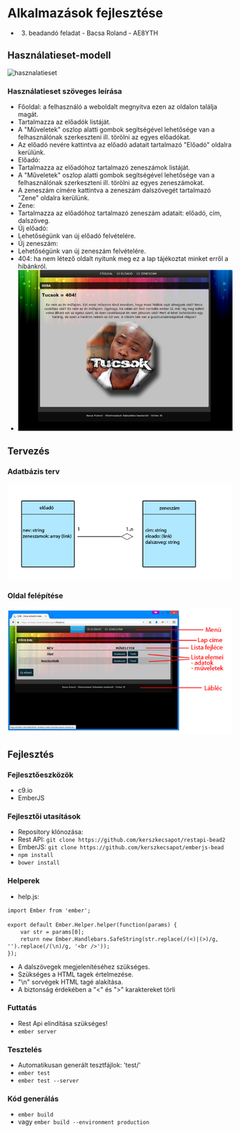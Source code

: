 # Alkalmazások fejlesztése
- 3. beadandó feladat - Bacsa Roland - AE8YTH

## Használatieset-modell
![hasznalatieset](readme/hasznalatieset.jpg)

### Használatieset szöveges leírása
- Főoldal: a felhasználó a weboldalt megnyitva ezen az oldalon találja magát.
 - Tartalmazza az előadók listáját.
 - A "Műveletek" oszlop alatti gombok segítségével lehetősége van a felhasználónak szerkeszteni ill. törölni az egyes előadókat.
 - Az előadó nevére kattintva az előadó adatait tartalmazó "Előadó" oldalra kerülünk.
- Előadó:
 - Tartalmazza az előadóhoz tartalmazó zeneszámok listáját.
 - A "Műveletek" oszlop alatti gombok segítségével lehetősége van a felhasználónak szerkeszteni ill. törölni az egyes zeneszámokat.
 - A zeneszám címére kattintva a zeneszám dalszövegét tartalmazó "Zene" oldalra kerülünk.
- Zene:
 - Tartalmazza az előadóhoz tartalmazó zeneszám adatait: előadó, cím, dalszöveg.
- Új előadó:
 - Lehetőségünk van új előadó felvételére.
- Új zeneszám:
 - Lehetőségünk van új zeneszám felvételére.
- 404: ha nem létező oldalt nyitunk meg ez a lap tájékoztat minket erről a hibánkról.
 - ![404](readme/404.jpg)

## Tervezés
### Adatbázis terv
![adatbazis](readme/adatbazis.jpg)

### Oldal felépítése
![felepites](readme/felepites.jpg)

## Fejlesztés
### Fejlesztőeszközök
- c9.io
- EmberJS

### Fejlesztői utasítások
- Repository klónozása:
 - Rest API: `git clone https://github.com/kerszkecsapot/restapi-bead2`
 - EmberJS: `git clone https://github.com/kerszkecsapot/emberjs-bead`
- `npm install`
- `bower install`

### Helperek
- help.js:
```
import Ember from 'ember';

export default Ember.Helper.helper(function(params) {
    var str = params[0];
    return new Ember.Handlebars.SafeString(str.replace(/(<)|(>)/g, '').replace(/(\n)/g, '<br />'));
});
```
  - A dalszövegek megjelenítéséhez szükséges.
  - Szükséges a HTML tagek értelmezése.
  - "\n" sorvégek HTML tagé alakítása.
  - A biztonság érdekében a "<" és ">" karaktereket törli

### Futtatás
- Rest Api elindítása szükséges!
- `ember server`

### Tesztelés
- Automatikusan generált tesztfájlok: 'test/'
- `ember test`
- `ember test --server`

### Kód generálás
- `ember build`
- vagy `ember build --environment production`